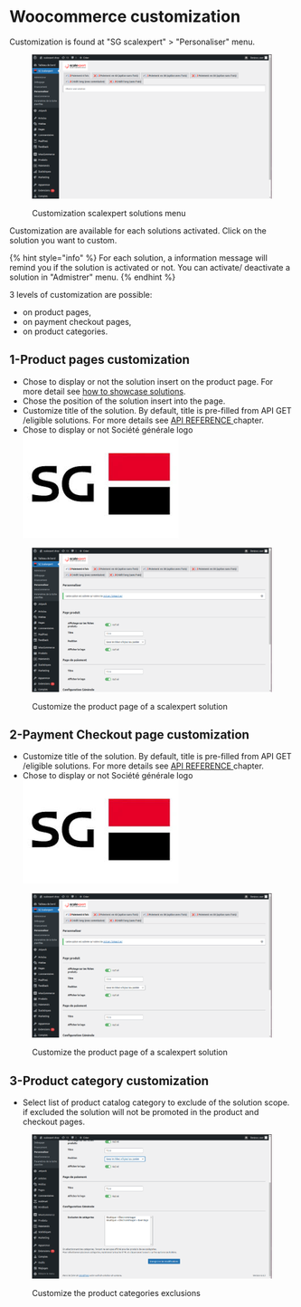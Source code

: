 # Woocommerce customization

Customization is found at "SG scalexpert" > "Personaliser" menu.

<figure><img src="../../../../.gitbook/assets/Capture d’écran du 2024-03-11 15-09-50.png" alt=""><figcaption><p>Customization scalexpert solutions menu</p></figcaption></figure>

Customization are available for each solutions activated. Click on the solution you want to custom.

{% hint style="info" %}
For each solution, a information message will remind you if the solution is activated or not. You can activate/ deactivate a solution in "Admistrer" menu.
{% endhint %}

3 levels of customization are possible:

* on product pages,
* on payment checkout pages,
* on product categories.

## 1-Product pages customization

* Chose to display or not the solution insert on the product page. For more detail see [how to showcase solutions](../../../../solutions-reference/showcasing-solutions.md).&#x20;
* Chose the position of the solution insert into the page.
* Customize title of the solution. By default, title is pre-filled from API GET /eligible solutions. For more details see [API REFERENCE ](broken-reference)chapter.
* Chose to display or not Société générale logo <img src="../../../../.gitbook/assets/images.jpeg" alt="" data-size="line">

<figure><img src="../../../../.gitbook/assets/Capture d’écran du 2024-03-11 15-13-54.png" alt=""><figcaption><p>Customize the product page of a scalexpert solution</p></figcaption></figure>

## 2-Payment Checkout page customization

* Customize title of the solution. By default, title is pre-filled from API GET /eligible solutions. For more details see [API REFERENCE ](broken-reference)chapter.
* Chose to display or not Société générale logo <img src="../../../../.gitbook/assets/images.jpeg" alt="" data-size="line">

<figure><img src="../../../../.gitbook/assets/Capture d’écran du 2024-03-11 15-13-54.png" alt=""><figcaption><p>Customize the product page of a scalexpert solution</p></figcaption></figure>

## 3-Product category customization

* Select list of product catalog category to exclude of the solution scope. if excluded the solution will not be promoted in the product and checkout pages.&#x20;

<figure><img src="../../../../.gitbook/assets/Capture d’écran du 2024-03-11 15-24-06.png" alt=""><figcaption><p>Customize the product categories exclusions</p></figcaption></figure>
